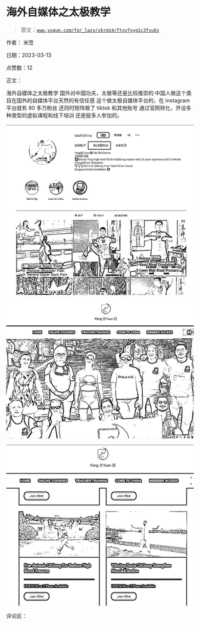 # 海外自媒体之太极教学

> 原文：[`www.yuque.com/for_lazy/xkrm14/ftxyfyyg1c3fvu6s`](https://www.yuque.com/for_lazy/xkrm14/ftxyfyyg1c3fvu6s)

作者： 米笠

日期：2023-03-13

点赞数：12

正文：

海外自媒体之太极教学 国外对中国功夫，太极等还是比较推崇的 中国人做这个类目在国外的自媒体平台天然的有信任感 这个做太极自媒体平台的，在 instagram 平台就有 80 多万粉丝 还同时矩阵做了 tiktok 和其他账号 通过官网转化，开设多种类型的虚拟课程和线下培训 还是挺多人参加的。

![](img/df20d5e3a1b84840a38ef3823fa409d4.png)  

![](img/b0315a82567ad54d1fb867bf4757e2ae.png)  

![](img/5d3530fa4e551250397a3f473cccf74c.png)  

评论区：

